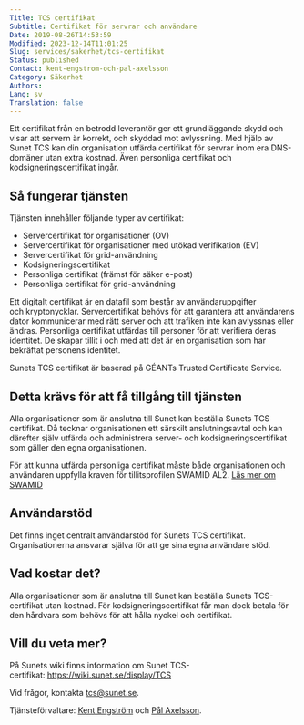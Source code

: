 ```yaml
---
Title: TCS certifikat
Subtitle: Certifikat för servrar och användare
Date: 2019-08-26T14:53:59
Modified: 2023-12-14T11:01:25
Slug: services/sakerhet/tcs-certifikat
Status: published
Contact: kent-engstrom-och-pal-axelsson
Category: Säkerhet
Authors: 
Lang: sv
Translation: false
---
```


Ett certifikat från en betrodd leverantör ger ett grundläggande skydd och visar att servern är korrekt, och skyddad mot avlyssning. Med hjälp av Sunet TCS kan din organisation utfärda certifikat för servrar inom era DNS-domäner utan extra kostnad. Även personliga certifikat och kodsigneringscertifikat ingår.


Så fungerar tjänsten
--------------------


Tjänsten innehåller följande typer av certifikat:


* Servercertifikat för organisationer (OV)
* Servercertifikat för organisationer med utökad verifikation (EV)
* Servercertifikat för grid-användning
* Kodsigneringscertifikat
* Personliga certifikat (främst för säker e-post)
* Personliga certifikat för grid-användning


Ett digitalt certifikat är en datafil som består av användaruppgifter och kryptonycklar. Servercertifikat behövs för att garantera att användarens dator kommunicerar med rätt server och att trafiken inte kan avlyssnas eller ändras. Personliga certifikat utfärdas till personer för att verifiera deras identitet. De skapar tillit i och med att det är en organisation som har bekräftat personens identitet.


Sunets TCS certifikat är baserad på GÉANTs Trusted Certificate Service.


Detta krävs för att få tillgång till tjänsten
---------------------------------------------


Alla organisationer som är anslutna till Sunet kan beställa Sunets TCS certifikat. Då tecknar organisationen ett särskilt anslutningsavtal och kan därefter själv utfärda och administrera server- och kodsigneringscertifikat som gäller den egna organisationen.


För att kunna utfärda personliga certifikat måste både organisationen och användaren uppfylla kraven för tillitsprofilen SWAMID AL2. [Läs mer om SWAMID](http://web-wp.sunet.se/om-sunet/om-swamid/)


Användarstöd
------------


Det finns inget centralt användarstöd för Sunets TCS certifikat. Organisationerna ansvarar själva för att ge sina egna användare stöd.


**Vad kostar det?**
-------------------


Alla organisationer som är anslutna till Sunet kan beställa Sunets TCS-certifikat utan kostnad. För kodsigneringscertifikat får man dock betala för den hårdvara som behövs för att hålla nyckel och certifikat.


Vill du veta mer?
-----------------


På Sunets wiki finns information om Sunet TCS-certifikat: <https://wiki.sunet.se/display/TCS>


Vid frågor, kontakta [tcs@sunet.se](mailto:tcs@sunet.se).


Tjänsteförvaltare: [Kent Engström](mailto:kent@nsc.liu.se) och [Pål Axelsson](mailto:pax@sunet.se).


